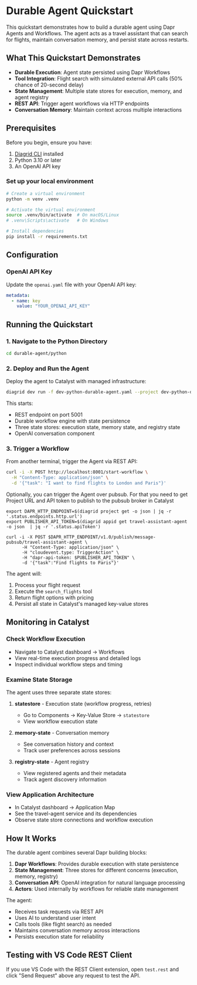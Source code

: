 # Durable Agent Quickstart

This quickstart demonstrates how to build a durable agent using Dapr Agents and Workflows. The agent acts as a travel assistant that can search for flights, maintain conversation memory, and persist state across restarts.

## What This Quickstart Demonstrates

- **Durable Execution**: Agent state persisted using Dapr Workflows
- **Tool Integration**: Flight search with simulated external API calls (50% chance of 20-second delay)
- **State Management**: Multiple state stores for execution, memory, and agent registry
- **REST API**: Trigger agent workflows via HTTP endpoints
- **Conversation Memory**: Maintain context across multiple interactions

## Prerequisites

Before you begin, ensure you have:

1. [Diagrid CLI](https://docs.diagrid.io/catalyst/references/cli-reference/overview) installed
2. Python 3.10 or later
3. An OpenAI API key

### Set up your local environment

```bash
# Create a virtual environment
python -m venv .venv

# Activate the virtual environment 
source .venv/bin/activate  # On macOS/Linux
# .venv\Scripts\activate   # On Windows

# Install dependencies
pip install -r requirements.txt
```

## Configuration

### OpenAI API Key

Update the `openai.yaml` file with your OpenAI API key:

```yaml
metadata:
  - name: key
    value: "YOUR_OPENAI_API_KEY"
```
 

## Running the Quickstart

### 1. Navigate to the Python Directory

```bash
cd durable-agent/python
```

### 2. Deploy and Run the Agent

Deploy the agent to Catalyst with managed infrastructure:

```bash
diagrid dev run -f dev-python-durable-agent.yaml --project dev-python-durable-agent

```

This starts:
- REST endpoint on port 5001
- Durable workflow engine with state persistence
- Three state stores: execution state, memory state, and registry state
- OpenAI conversation component

### 3. Trigger a Workflow

From another terminal, trigger the Agent via REST API:

```bash
curl -i -X POST http://localhost:8001/start-workflow \
  -H "Content-Type: application/json" \
  -d '{"task": "I want to find flights to London and Paris"}'
```

Optionally, you can trigger the Agent over pubsub. For that you need to get Project URL and API token to publish to the pubsub broker in Catalyst


```
export DAPR_HTTP_ENDPOINT=$(diagrid project get -o json | jq -r '.status.endpoints.http.url')
export PUBLISHER_API_TOKEN=$(diagrid appid get travel-assistant-agent  -o json  | jq -r '.status.apiToken')

curl -i -X POST $DAPR_HTTP_ENDPOINT/v1.0/publish/message-pubsub/travel-assistant-agent \
      -H "Content-Type: application/json" \
      -H "cloudevent.type: TriggerAction" \
      -H "dapr-api-token: $PUBLISHER_API_TOKEN" \
      -d '{"task":"Find flights to Paris"}'
```




The agent will:
1. Process your flight request
2. Execute the `search_flights` tool 
3. Return flight options with pricing
4. Persist all state in Catalyst's managed key-value stores
  
## Monitoring in Catalyst

### Check Workflow Execution

- Navigate to Catalyst dashboard → Workflows
- View real-time execution progress and detailed logs
- Inspect individual workflow steps and timing

### Examine State Storage

The agent uses three separate state stores:

1. **statestore** - Execution state (workflow progress, retries)
   - Go to Components → Key-Value Store → `statestore`
   - View workflow execution state

2. **memory-state** - Conversation memory
   - See conversation history and context
   - Track user preferences across sessions

3. **registry-state** - Agent registry
   - View registered agents and their metadata
   - Track agent discovery information

### View Application Architecture

- In Catalyst dashboard → Application Map
- See the travel-agent service and its dependencies
- Observe state store connections and workflow execution

## How It Works

The durable agent combines several Dapr building blocks:

1. **Dapr Workflows**: Provides durable execution with state persistence
2. **State Management**: Three stores for different concerns (execution, memory, registry)
3. **Conversation API**: OpenAI integration for natural language processing
4. **Actors**: Used internally by workflows for reliable state management

The agent:
- Receives task requests via REST API
- Uses AI to understand user intent
- Calls tools (like flight search) as needed
- Maintains conversation memory across interactions
- Persists execution state for reliability

## Testing with VS Code REST Client

If you use VS Code with the REST Client extension, open `test.rest` and click "Send Request" above any request to test the API.
 